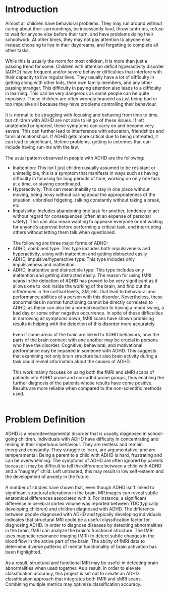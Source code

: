 # Introduction

Almost all children have behavioral problems. They may run around without caring about their surroundings, be incessantly loud, throw tantrums, refuse to wait for anyone else before their turn, and have problems doing their schoolwork. At other times, they may not pay attention to anyone else, instead choosing to live in their daydreams, and forgetting to complete all other tasks. <br><br>
While this is usually the norm for most children, it is more than just a passing trend for some. Children with attention deficit hyperactivity disorder (ADHD) have frequent and/or severe behavior difficulties that interfere with their capacity to live regular lives. They usually have a lot of difficulty in getting along with other kids, their own family members, and any other passing stranger. This difficulty in paying attention also leads to a difficulty in learning. This can be very dangerous as some people can be quite impulsive. These children are often wrongly branded as just being bad or too impulsive all because they have problems controlling their behaviour.<br><br>
It is normal to be struggling with focusing and behaving from time to time, but children with ADHD are not able to let go of these issues. If left unattended or ignored, these symptoms can carry on and become very severe. This can further lead to interference with education, friendships and familial relationships. If ADHD gets more critical due to being untreated, it can lead to significant, lifetime problems, getting to extremes that can include having run-ins with the law.<br><br>
The usual pattern observed in people with ADHD are the following:

-   Inattention: This isn't just children usually assumed to be resistant or unintelligible, this is a symptom that manifests in ways such as having difficulty in focusing for long periods of time, working on only one task at a time, or staying coordinated.
-   Hyperactivity: This can mean inability to stay in one place without moving, being noisy without caring about the appropriateness of the situation, unbridled fidgeting, talking constantly without taking a break, etc.
-   Impulsivity: Includes abandoning one task for another, tendency to act without regard for consequences (often at an expense of personal safety). This can also mean wanting to appease everyone or not waiting for anyone’s approval before performing a critical task, and interrupting others without letting them talk when questioned.<br><br>
    The following are three major forms of ADHD:
-   ADHD, combined type: This type includes both impulsiveness and hyperactivity, along with inattention and getting distracted easily
-   ADHD, impulsive/hyperactive type: This type includes only impulsiveness and inattention.
-   ADHD, inattentive and distractible type: This type includes only inattention and getting distracted easily.
    </a>
    The reason for using fMRI scans in the detection of ADHD has proved to be very significant as it allows one to look inside the working of the brain, and find out the differences in the cortisol levels, GM, etc. that lead to behavioral and performance abilities of a person with this disorder. Nevertheless, these abnormalities in normal functioning cannot be directly correlated to ADHD, as these can also be a normal reaction to having a mood swing, a bad day or some other negative occurrence. In spite of these difficulties in narrowing all symptoms down, fMRI scans have shown promising results in helping with the detection of this disorder more accurately.<br><br>
    Even if some areas of the brain are linked to ADHD behaviors, how the parts of the brain connect with one another may be crucial in persons who have the disorder. Cognitive, behavioral, and motivational performance may be impaired in someone with ADHD. This suggests that examining not only brain structure but also brain activity during a task could reveal information about the causes of ADHD.<br><br>
    This work mainly focuses on using both the fMRI and sMRI scans of patients into ADHD prone and non-adhd prone groups, thus enabling the further diagnosis of the patients whose results have come positive. Results are more reliable when compared to the non-scientific methods used.<br><br>

# Problem Definition

ADHD is a neurodevelopmental disorder that is usually diagnosed in school-going children. Individuals with ADHD have difficulty in concentrating and reining in their impetuous behaviour. They are restless and remain energized constantly. They struggle to learn, are argumentative, and are temperamental. Being a parent to a child with ADHD is hard, frustrating and can be overwhelming. The symptoms of ADHD are often ignored by parents because it may be difficult to tell the difference between a child with ADHD and a "naughty" child. Left untreated, this may result in low self-esteem and the development of anxiety in the future.<br><br>
A number of studies have shown that, even though ADHD isn't linked to significant structural alterations in the brain, MR images can reveal subtle anatomical differences associated with it. For instance, a significant difference in cerebral cortex volume was reported between TDC(typically developing children) and children diagnosed with ADHD. The difference between people diagnosed with ADHD and typically developing individuals indicates that structural MRI could be a useful classification factor for diagnosing ADHD. In order to diagnose diseases by detecting abnormalities in the brain, fMRI can analyze the brain's functional structure. The fMRI uses magnetic resonance imaging (MRI) to detect subtle changes in the blood flow in the active part of the brain. The ability of fMRI data to determine diverse patterns of mental functionality of brain activation has been highlighted.<br><br>
As a result, structural and functional MRI may be useful in detecting brain abnormalities when used together. As a result, in order to elevate classification accuracy, this project is set out to create an ADHD classification approach that integrates both fMRI and sMRI scans. Combining multiple metrics may optimize classification accuracy.<br><br>
